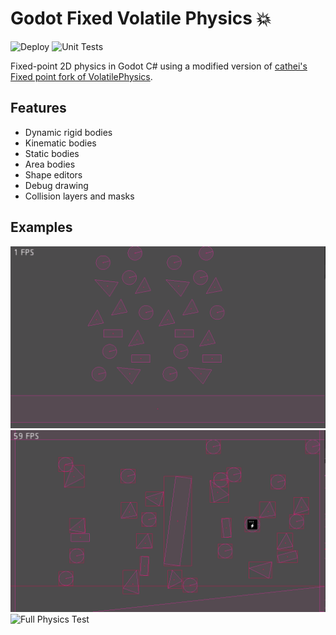 # Godot Fixed Volatile Physics 💥

![Deploy](https://github.com/Fractural/GodotFixedVolatilePhysics/actions/workflows/deploy.yml/badge.svg) ![Unit Tests](https://github.com/Fractural/GodotFixedVolatilePhysics/actions/workflows/tests.yml/badge.svg)

Fixed-point 2D physics in Godot C# using a modified version of [cathei's Fixed point fork of VolatilePhysics](https://github.com/cathei/VolatilePhysics-FixedMath).

## Features
- Dynamic rigid bodies
- Kinematic bodies
- Static bodies
- Area bodies
- Shape editors
- Debug drawing
- Collision layers and masks

## Examples

![Physics Test](ReadmeAssets/PhysicsTest.gif)
![Kinematic Body](ReadmeAssets/KinematicBody.gif)
![Full Physics Test](ReadmeAssets/FullPhysicsTest.gif)
